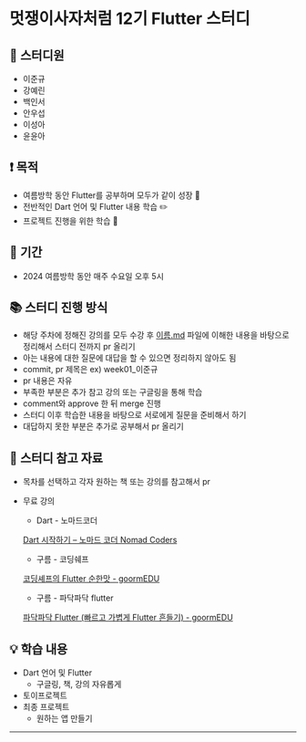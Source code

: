 # 멋쟁이사자처럼 12기 Flutter 스터디

## 👬 스터디원

- 이준규
- 강예린
- 백인서
- 안우섭
- 이성아
- 윤윤아

## ❗️ 목적

- 여름방학 동안 Flutter를 공부하며 모두가 같이 성장 🌱
- 전반적인 Dart 언어 및 Flutter 내용 학습 ✏️
- 프로젝트 진행을 위한 학습 🦁

## 📆 기간

- 2024 여름방학 동안 매주 수요일 오후 5시

## 📚 스터디 진행 방식

- 해당 주차에 정해진 강의를 모두 수강 후 [이름.md](http://xn--jx2bx8w.md/) 파일에 이해한 내용을 바탕으로 정리해서 스터디 전까지 pr 올리기
- 아는 내용에 대한 질문에 대답을 할 수 있으면 정리하지 않아도 됨
- commit, pr 제목은 ex) week01_이준규
- pr 내용은 자유
- 부족한 부분은 추가 참고 강의 또는 구글링을 통해 학습
- comment와 approve 한 뒤 merge 진행
- 스터디 이후 학습한 내용을 바탕으로 서로에게 질문을 준비해서 하기
- 대답하지 못한 부분은 추가로 공부해서 pr 올리기

## 📌 스터디 참고 자료

- 목차를 선택하고 각자 원하는 책 또는 강의를 참고해서 pr
- 무료 강의
    - Dart - 노마드코더
    
    [Dart 시작하기 – 노마드 코더 Nomad Coders](https://nomadcoders.co/dart-for-beginners)
    
    - 구름 - 코딩쉐프
    
    [코딩셰프의 Flutter 순한맛 - goormEDU](https://edu.goorm.io/lecture/21167/코딩셰프의-flutter-순한맛)
    
    - 구름 - 파닥파닥 flutter
    
    [파닥파닥 Flutter (빠르고 가볍게 Flutter 흔들기) - goormEDU](https://edu.goorm.io/lecture/17450/파닥파닥-flutter-빠르고-가볍게-flutter-흔들기)
    

## 💡 학습 내용

- Dart 언어 및 Flutter
    - 구글링, 책, 강의 자유롭게
- 토이프로젝트
- 최종 프로젝트
    - 원하는 앱 만들기

---
